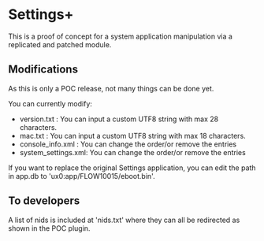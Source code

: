 # Settings+ #

This is a proof of concept for a system application manipulation via a replicated and patched module.


## Modifications ##
As this is only a POC release, not many things can be done yet.

You can currently modify:
- version.txt        : You can input a custom UTF8 string with max 28 characters.
- mac.txt            : You can input a custom UTF8 string with max 18 characters.
- console_info.xml   : You can change the order/or remove the entries
- system_settings.xml: You can change the order/or remove the entries

If you want to replace the original Settings application, you can edit the path in app.db to 'ux0:app/FLOW10015/eboot.bin'.


## To developers ##
A list of nids is included at 'nids.txt' where they can all be redirected as shown in the POC plugin.
